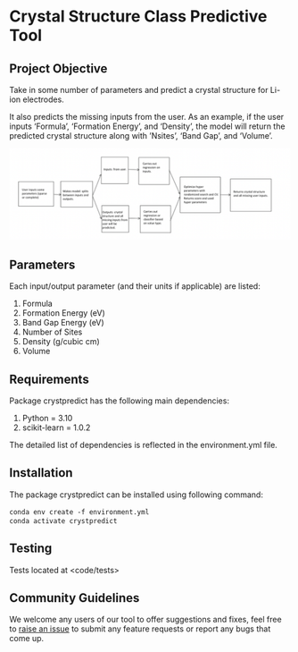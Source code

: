 # Crystal Structure Class Predictive Tool

## Project Objective
Take in some number of parameters and predict a crystal structure for Li-ion electrodes.

It also predicts the missing inputs from the user. As an example, if the user inputs ‘Formula’, ‘Formation Energy’, and ‘Density’, the model will return the predicted crystal structure along with ’Nsites’, ‘Band Gap’, and ‘Volume’.

<img src="docs/workflow.png" alt="Workflow"/>

## Parameters
Each input/output parameter (and their units if applicable) are listed:

1. Formula
2. Formation Energy (eV)
3. Band Gap Energy (eV)
4. Number of Sites
5. Density (g/cubic cm)
6. Volume

## Requirements
Package crystpredict has the following main dependencies:

1. Python = 3.10
2. scikit-learn = 1.0.2

The detailed list of dependencies is reflected in the environment.yml file.

## Installation
The package crystpredict can be installed using following command:
```
conda env create -f environment.yml
conda activate crystpredict
```

## Testing
Tests located at <code/tests>

## Community Guidelines
We welcome any users of our tool to offer suggestions and fixes, feel free to [raise an issue](https://github.com/pykachu6/Dunce-Caps/issues/new) to submit any feature requests or report any bugs that come up.




